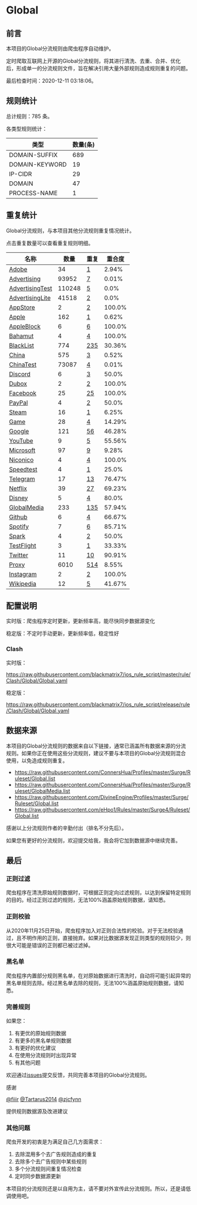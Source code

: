 # Global

## 前言

本项目的Global分流规则由爬虫程序自动维护。

定时爬取互联网上开源的Global分流规则，将其进行清洗、去重、合并、优化后，形成单一的分流规则文件，旨在解决引用大量外部规则造成规则重复的问题。




最后检查时间：2020-12-11 03:18:06。

## 规则统计

总计规则：785 条。

各类型规则统计：

| 类型 | 数量(条) |
| ---- | ---- |
| DOMAIN-SUFFIX | 689 |
| DOMAIN-KEYWORD | 19 |
| IP-CIDR | 29 |
| DOMAIN | 47 |
| PROCESS-NAME | 1 |
## 重复统计

Global分流规则，与本项目其他分流规则重复情况统计。

点击重复数量可以查看重复规则明细。

| 名称 | 数量 | 重复 | 重合度 |
| ---- | ---- | ---- | ------ |
|  [Adobe](https://github.com/blackmatrix7/ios_rule_script/tree/master/rule/Clash/Adobe)    | 34   | [1](https://github.com/blackmatrix7/ios_rule_script/tree/master/rule/Clash/Global/Repeat.list)   |   2.94% |
|  [Advertising](https://github.com/blackmatrix7/ios_rule_script/tree/master/rule/Clash/Advertising)    | 93952   | [7](https://github.com/blackmatrix7/ios_rule_script/tree/master/rule/Clash/Global/Repeat.list)   |   0.01% |
|  [AdvertisingTest](https://github.com/blackmatrix7/ios_rule_script/tree/master/rule/Clash/AdvertisingTest)    | 110248   | [5](https://github.com/blackmatrix7/ios_rule_script/tree/master/rule/Clash/Global/Repeat.list)   |   0.0% |
|  [AdvertisingLite](https://github.com/blackmatrix7/ios_rule_script/tree/master/rule/Clash/AdvertisingLite)    | 41518   | [2](https://github.com/blackmatrix7/ios_rule_script/tree/master/rule/Clash/Global/Repeat.list)   |   0.0% |
|  [AppStore](https://github.com/blackmatrix7/ios_rule_script/tree/master/rule/Clash/AppStore)    | 2   | [2](https://github.com/blackmatrix7/ios_rule_script/tree/master/rule/Clash/Global/Repeat.list)   |   100.0% |
|  [Apple](https://github.com/blackmatrix7/ios_rule_script/tree/master/rule/Clash/Apple)    | 162   | [1](https://github.com/blackmatrix7/ios_rule_script/tree/master/rule/Clash/Global/Repeat.list)   |   0.62% |
|  [AppleBlock](https://github.com/blackmatrix7/ios_rule_script/tree/master/rule/Clash/AppleBlock)    | 6   | [6](https://github.com/blackmatrix7/ios_rule_script/tree/master/rule/Clash/Global/Repeat.list)   |   100.0% |
|  [Bahamut](https://github.com/blackmatrix7/ios_rule_script/tree/master/rule/Clash/Bahamut)    | 4   | [4](https://github.com/blackmatrix7/ios_rule_script/tree/master/rule/Clash/Global/Repeat.list)   |   100.0% |
|  [BlackList](https://github.com/blackmatrix7/ios_rule_script/tree/master/rule/Clash/BlackList)    | 774   | [235](https://github.com/blackmatrix7/ios_rule_script/tree/master/rule/Clash/Global/Repeat.list)   |   30.36% |
|  [China](https://github.com/blackmatrix7/ios_rule_script/tree/master/rule/Clash/China)    | 575   | [3](https://github.com/blackmatrix7/ios_rule_script/tree/master/rule/Clash/Global/Repeat.list)   |   0.52% |
|  [ChinaTest](https://github.com/blackmatrix7/ios_rule_script/tree/master/rule/Clash/ChinaTest)    | 73087   | [4](https://github.com/blackmatrix7/ios_rule_script/tree/master/rule/Clash/Global/Repeat.list)   |   0.01% |
|  [Discord](https://github.com/blackmatrix7/ios_rule_script/tree/master/rule/Clash/Discord)    | 6   | [3](https://github.com/blackmatrix7/ios_rule_script/tree/master/rule/Clash/Global/Repeat.list)   |   50.0% |
|  [Dubox](https://github.com/blackmatrix7/ios_rule_script/tree/master/rule/Clash/Dubox)    | 2   | [2](https://github.com/blackmatrix7/ios_rule_script/tree/master/rule/Clash/Global/Repeat.list)   |   100.0% |
|  [Facebook](https://github.com/blackmatrix7/ios_rule_script/tree/master/rule/Clash/Facebook)    | 25   | [25](https://github.com/blackmatrix7/ios_rule_script/tree/master/rule/Clash/Global/Repeat.list)   |   100.0% |
|  [PayPal](https://github.com/blackmatrix7/ios_rule_script/tree/master/rule/Clash/PayPal)    | 4   | [2](https://github.com/blackmatrix7/ios_rule_script/tree/master/rule/Clash/Global/Repeat.list)   |   50.0% |
|  [Steam](https://github.com/blackmatrix7/ios_rule_script/tree/master/rule/Clash/Steam)    | 16   | [1](https://github.com/blackmatrix7/ios_rule_script/tree/master/rule/Clash/Global/Repeat.list)   |   6.25% |
|  [Game](https://github.com/blackmatrix7/ios_rule_script/tree/master/rule/Clash/Game)    | 28   | [4](https://github.com/blackmatrix7/ios_rule_script/tree/master/rule/Clash/Global/Repeat.list)   |   14.29% |
|  [Google](https://github.com/blackmatrix7/ios_rule_script/tree/master/rule/Clash/Google)    | 121   | [56](https://github.com/blackmatrix7/ios_rule_script/tree/master/rule/Clash/Global/Repeat.list)   |   46.28% |
|  [YouTube](https://github.com/blackmatrix7/ios_rule_script/tree/master/rule/Clash/YouTube)    | 9   | [5](https://github.com/blackmatrix7/ios_rule_script/tree/master/rule/Clash/Global/Repeat.list)   |   55.56% |
|  [Microsoft](https://github.com/blackmatrix7/ios_rule_script/tree/master/rule/Clash/Microsoft)    | 97   | [9](https://github.com/blackmatrix7/ios_rule_script/tree/master/rule/Clash/Global/Repeat.list)   |   9.28% |
|  [Niconico](https://github.com/blackmatrix7/ios_rule_script/tree/master/rule/Clash/Niconico)    | 4   | [4](https://github.com/blackmatrix7/ios_rule_script/tree/master/rule/Clash/Global/Repeat.list)   |   100.0% |
|  [Speedtest](https://github.com/blackmatrix7/ios_rule_script/tree/master/rule/Clash/Speedtest)    | 4   | [1](https://github.com/blackmatrix7/ios_rule_script/tree/master/rule/Clash/Global/Repeat.list)   |   25.0% |
|  [Telegram](https://github.com/blackmatrix7/ios_rule_script/tree/master/rule/Clash/Telegram)    | 17   | [13](https://github.com/blackmatrix7/ios_rule_script/tree/master/rule/Clash/Global/Repeat.list)   |   76.47% |
|  [Netflix](https://github.com/blackmatrix7/ios_rule_script/tree/master/rule/Clash/Netflix)    | 39   | [27](https://github.com/blackmatrix7/ios_rule_script/tree/master/rule/Clash/Global/Repeat.list)   |   69.23% |
|  [Disney](https://github.com/blackmatrix7/ios_rule_script/tree/master/rule/Clash/Disney)    | 5   | [4](https://github.com/blackmatrix7/ios_rule_script/tree/master/rule/Clash/Global/Repeat.list)   |   80.0% |
|  [GlobalMedia](https://github.com/blackmatrix7/ios_rule_script/tree/master/rule/Clash/GlobalMedia)    | 233   | [135](https://github.com/blackmatrix7/ios_rule_script/tree/master/rule/Clash/Global/Repeat.list)   |   57.94% |
|  [Github](https://github.com/blackmatrix7/ios_rule_script/tree/master/rule/Clash/Github)    | 6   | [4](https://github.com/blackmatrix7/ios_rule_script/tree/master/rule/Clash/Global/Repeat.list)   |   66.67% |
|  [Spotify](https://github.com/blackmatrix7/ios_rule_script/tree/master/rule/Clash/Spotify)    | 7   | [6](https://github.com/blackmatrix7/ios_rule_script/tree/master/rule/Clash/Global/Repeat.list)   |   85.71% |
|  [Spark](https://github.com/blackmatrix7/ios_rule_script/tree/master/rule/Clash/Spark)    | 4   | [2](https://github.com/blackmatrix7/ios_rule_script/tree/master/rule/Clash/Global/Repeat.list)   |   50.0% |
|  [TestFlight](https://github.com/blackmatrix7/ios_rule_script/tree/master/rule/Clash/TestFlight)    | 3   | [1](https://github.com/blackmatrix7/ios_rule_script/tree/master/rule/Clash/Global/Repeat.list)   |   33.33% |
|  [Twitter](https://github.com/blackmatrix7/ios_rule_script/tree/master/rule/Clash/Twitter)    | 11   | [10](https://github.com/blackmatrix7/ios_rule_script/tree/master/rule/Clash/Global/Repeat.list)   |   90.91% |
|  [Proxy](https://github.com/blackmatrix7/ios_rule_script/tree/master/rule/Clash/Proxy)    | 6010   | [514](https://github.com/blackmatrix7/ios_rule_script/tree/master/rule/Clash/Global/Repeat.list)   |   8.55% |
|  [Instagram](https://github.com/blackmatrix7/ios_rule_script/tree/master/rule/Clash/Instagram)    | 2   | [2](https://github.com/blackmatrix7/ios_rule_script/tree/master/rule/Clash/Global/Repeat.list)   |   100.0% |
|  [Wikipedia](https://github.com/blackmatrix7/ios_rule_script/tree/master/rule/Clash/Wikipedia)    | 12   | [5](https://github.com/blackmatrix7/ios_rule_script/tree/master/rule/Clash/Global/Repeat.list)   |   41.67% |
## 配置说明

实时版：爬虫程序定时更新，更新频率高，能尽快同步数据源变化

稳定版：不定时手动更新，更新频率低，稳定性好

### Clash 
实时版：

https://raw.githubusercontent.com/blackmatrix7/ios_rule_script/master/rule/Clash/Global/Global.yaml

稳定版：

https://raw.githubusercontent.com/blackmatrix7/ios_rule_script/release/rule/Clash/Global/Global.yaml

## 数据来源

本项目的Global分流规则的数据来自以下链接，通常已涵盖所有数据来源的分流规则。如果你正在使用这些分流规则，建议不要与本项目的Global分流规则混合使用，以免造成规则重复。

- https://raw.githubusercontent.com/ConnersHua/Profiles/master/Surge/Ruleset/Global.list
- https://raw.githubusercontent.com/ConnersHua/Profiles/master/Surge/Ruleset/GlobalMedia.list
- https://raw.githubusercontent.com/DivineEngine/Profiles/master/Surge/Ruleset/Global.list
- https://raw.githubusercontent.com/eHpo1/Rules/master/Surge4/Ruleset/Global.list


感谢以上分流规则作者的辛勤付出（排名不分先后）。

如果您有更好的分流规则，欢迎提交给我，我会将它加到数据源中继续完善。

## 最后

### 正则过滤

爬虫程序在清洗原始规则数据时，可根据正则定向过滤规则，以达到保留特定规则的目的。经过正则过滤的规则，无法100%涵盖原始规则数据，请知悉。

### 正则校验

从2020年11月25日开始，爬虫程序加入对正则合法性的校验。对于无法校验通过，且不明作用的正则，直接抛弃。如果对比数据源发现正则类型的规则较少，则很大可能是错误的正则都已被过滤掉。

### 黑名单

爬虫程序内置部分规则黑名单，在对原始数据进行清洗时，自动将可能引起异常的黑名单规则去除。经过黑名单去除的规则，无法100%涵盖原始规则数据，请知悉。

### 完善规则

如果您：

1. 有更优的原始规则数据
2. 有更多的黑名单规则数据
3. 有更好的优化建议
4. 在使用分流规则时出现异常
5. 有其他问题

欢迎通过[issues](https://github.com/blackmatrix7/ios_rule_script/issues/new)提交反馈，共同完善本项目的Global分流规则。

感谢

[@fiiir](https://github.com/fiiir) [@Tartarus2014](https://github.com/Tartarus2014) [@zjcfynn](https://github.com/zjcfynn) 

提供规则数据源及改进建议

### 其他问题

爬虫开发的初衷是为满足自己几方面需求：

1. 去除混用多个去广告规则造成的重复
2. 去除多个去广告规则中某些规则
3. 多个分流规则间重复情况检查
4. 定时同步数据源更新

本项目的分流规则还是以自用为主，请不要对外宣传此分流规则。所以，还是请低调使用吧。